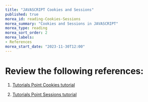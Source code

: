 ```yaml
---
title: "JAVASCRIPT Cookies and Sessions"
published: true
morea_id: reading-Cookies-Sessions
morea_summary: "Cookies and Sessions in JAVASCRIPT"
morea_type: reading
morea_sort_order: 2
morea_labels:
- References
morea_start_date: "2023-11-30T12:00"
---
```

# Review the following references:
 1. [Tutorials Point Cookies tutorial](https://www.tutorialspoint.com/expressjs/expressjs_cookies.htm)

 2. [Tutorials Point Sessions tutorial](https://www.tutorialspoint.com/expressjs/expressjs_sessions.htm)

